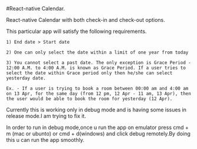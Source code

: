 #React-native Calendar.

React-native Calendar with both check-in and check-out options.

This particular app will satisfy the following requirements.

    1) End date > Start date

    2) One can only select the date within a limit of one year from today

    3) You cannot select a past date. The only exception is Grace Period - 12:00 A.M. to 4:00 A.M. is known as Grace Period. If a user tries to select the date within Grace period only then he/she can select yesterday date. 

    Ex. - If a user is trying to book a room between 00:00 am and 4:00 am on 13 Apr, for the same day (from 12 pm, 12 Apr - 11 am, 13 Apr), then the user would be able to book the room for yesterday (12 Apr).
    
    

Currently this is working only in debug mode and is having some issues in release mode.I am trying to fix it.

In order to run in debug mode,once u run the app on emulator press cmd + m (mac or ubunto) or cmd + d(windows) and click debug remotely.By doing this u can run the app smoothly.
